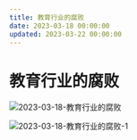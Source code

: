 ```yaml
---
title: 教育行业的腐败
date: 2023-03-18 00:00:00
updated: 2023-03-22 00:00:00
---
```


# 教育行业的腐败

![2023-03-18-教育行业的腐败](assets/2023-03-18-教育行业的腐败.jpeg)

![2023-03-18-教育行业的腐败-1](assets/2023-03-18-教育行业的腐败-1.jpeg)

